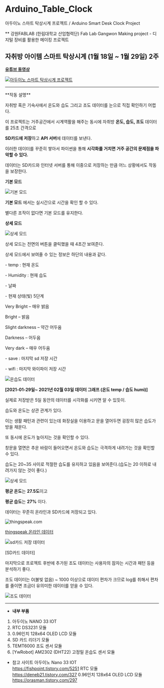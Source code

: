# Arduino_Table_Clock
아두이노 스마트 탁상시계 프로젝트 / Arduino Smart Desk Clock Project

** 강원FABLAB (한림대학교 산업협력단) Fab Lab Gangwon Making project - 디지털 장비를 활용한 메이킹 프로젝트

자취방 아이템 스마트 탁상시계  (1월 18일 ~ 1월 29일) 2주
------------------------------

**[유튜브 동영상](https://youtu.be/rYzuArcCpqY)**

[![아두이노 스마트 탁상시계 프로젝트](https://img.youtube.com/vi/rYzuArcCpqY/1.jpg)](https://youtu.be/rYzuArcCpqY)



<hr>
**작동 설명** 

자취방 혹은 기숙사에서 온도와 습도 그리고 조도 데이터를 눈으로 직접 확인하기 어렵다.

이 프로젝트는 거주공간에서 시계역활을 해주는 동시에 자취방 **온도, 습도, 조도** 데이터를 25초 간격으로 

**SD카드에 저장**하고 **API 서버**에 데이터를 보낸다.

이러한 데이터를 꾸준히 쌓아서 파이썬을 통해 **시각화를 거치면 거주 공간의 문제점을 파악할 수 있다.**

데이터는 SD카드와 인터넷 서버를 통해 이중으로 저장하는 만큼 어느 상황에서도 작동을 보장한다.



**기본 모드**

![기본 모드](프로젝트/01-29-기본-모드.jpg)

**기본 모드** 에서는 실시간으로 시간을 확인 할 수 있다.

별다른 조작이 없다면 기본 모드를 유지한다.



**상세 모드**

![상세 모드](프로젝트/01-29-상세모드.jpg)

상세 모드는 전면의 버튼을 클릭했을 때 4초간 보여준다.

상세 모드에서 보여줄 수 있는 정보은 하단의 내용과 같다.

\- temp : 현재 온도

\- Humidity : 현재 습도

\- 날짜

\- 현재 상태(빛) 5단계

 Very Bright – 매우 밝음

 Bright – 밝음

 Slight darkness – 약간 어두움

 Darkness – 어두움

 Very dark – 매우 어두움

\- save : 마지막 sd 저장 시간

\- wifi : 마지막 와이파이 저장 시간







![온습도 데이터](프로젝트/탁상시계_01-29_02-03_데이터.JPG)

**[2021-01-29일~ 2021년 02월 03일 데이터 그래프 (온도 temp / 습도 humi)]**

실제로 저장받은 5일 동안의 데이터를 시각화를 시키면 알 수 있듯이.

습도와 온도는 상관 관계가 있다.

이는 생활 패턴과 관련이 있는데 화장실을 이용하고 문을 열어두면 굉장히 많은 습도가 방을 채운다.

또 동시에 온도가 높아지는 것을 확인할 수 있다.

창문을 열면은 추운 바람이 들어오면서 온도와 습도는 극격하게 내려가는 것을 확인할 수 있다.

습도는 20~35 사이로 적절한 습도를 유지하고 있음을 보여준다.(습도는 20 이하로 내려가지 않는 것이 좋다.)

![상세 모드](프로젝트/평균_온습도.JPG)

**평균 온도**는 **27.5도**이고

**평균 습도**는 **27%** 이다.



데이터는 꾸준히 온라인과 SD카드에 저장되고 있다.

![thingspeak.com](프로젝트/아두이노_통계.JPG)

[thingspeak 온라인 데이터](https://thingspeak.com/channels/1291441)





![sd카드 저장 데이터](프로젝트/데이터.JPG)

[SD카드 데이터]



마지막으로 프로젝트 후반에 추가된 조도 데이터는 사용자의 잠자는 시간과 패턴 등을 분석하기 좋다.

조도 데이터는 0(불빛 없음) ~ 1000 이상으로 데이터 편차가 크므로 log를 취해서 편차를 줄이면 조금더 유의미한 데이터를 얻을 수 있다.

![조도 데이터](프로젝트/로그_그래프_02-02.JPG)



<hr>

- **내부 부품**

1. 아두이노 NANO 33 IOT
2. RTC DS3231 모듈
3. 0.96인치 128x64 OLED LCD 모듈
4. SD 카드 리더기 모듈
5. TEMT6000 조도 센서 모듈
6. [YwRobot] AM2302 (DHT22) 고정밀 온습도 센서 모듈

- 참고 사이트
  아두이노 Nano 33 IOT  
  https://fishpoint.tistory.com/5251
  RTC 모듈
  https://deneb21.tistory.com/327
  0.96인치 128x64 OLED LCD 모듈
  https://orasman.tistory.com/297




